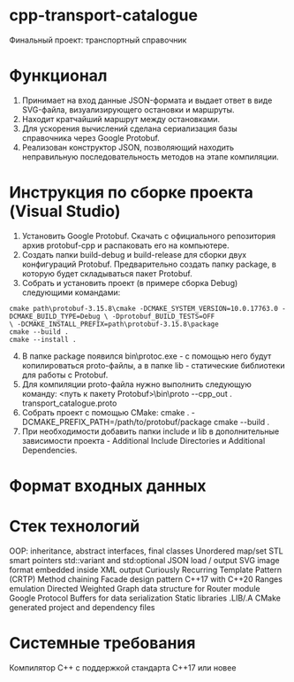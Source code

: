 # cpp-transport-catalogue
Финальный проект: транспортный справочник
# Функционал

1) Принимает на вход данные JSON-формата и выдает ответ в виде SVG-файла, визуализирующего остановки и маршруты.
2) Находит кратчайший маршрут между остановками.
3) Для ускорения вычислений сделана сериализация базы справочника через Google Protobuf.
4) Реализован конструктор JSON, позволяющий находить неправильную последовательность методов на этапе компиляции.

# Инструкция по сборке проекта (Visual Studio)
1) Установить Google Protobuf. Скачать с официального репозитория архив protobuf-cpp и распаковать его на компьютере.
2) Создать папки build-debug и build-release для сборки двух конфигураций Protobuf. Предварительно создать папку package, в которую будет складываться пакет Protobuf.
3) Собрать и установить проект (в примере сборка Debug) следующими командами:
```
cmake path\protobuf-3.15.8\cmake -DCMAKE_SYSTEM_VERSION=10.0.17763.0 -DCMAKE_BUILD_TYPE=Debug \ -Dprotobuf_BUILD_TESTS=OFF 
\ -DCMAKE_INSTALL_PREFIX=path\protobuf-3.15.8\package
cmake --build .
cmake --install .
```
4) В папке package появился bin\protoc.exe - с помощью него будут копилироваться proto-файлы, а в папке lib - статические библиотеки для работы с Protobuf.
5) Для компиляции proto-файла нужно выполнить следующую команду:
<путь к пакету Protobuf>\bin\proto --cpp_out . transport_catalogue.proto
6) Собрать проект с помощью CMake:
cmake . -DCMAKE_PREFIX_PATH=/path/to/protobuf/package
cmake --build .
7) При необходимости добавить папки include и lib в дополнительные зависимости проекта - Additional Include Directories и Additional Dependencies.

# Формат входных данных

# Стек технологий
OOP: inheritance, abstract interfaces, final classes
Unordered map/set
STL smart pointers
std::variant and std:optional
JSON load / output
SVG image format embedded inside XML output
Curiously Recurring Template Pattern (CRTP)
Method chaining
Facade design pattern
C++17 with С++20 Ranges emulation
Directed Weighted Graph data structure for Router module
Google Protocol Buffers for data serialization
Static libraries .LIB/.A
CMake generated project and dependency files

# Системные требования
Компилятор С++ с поддержкой стандарта C++17 или новее
